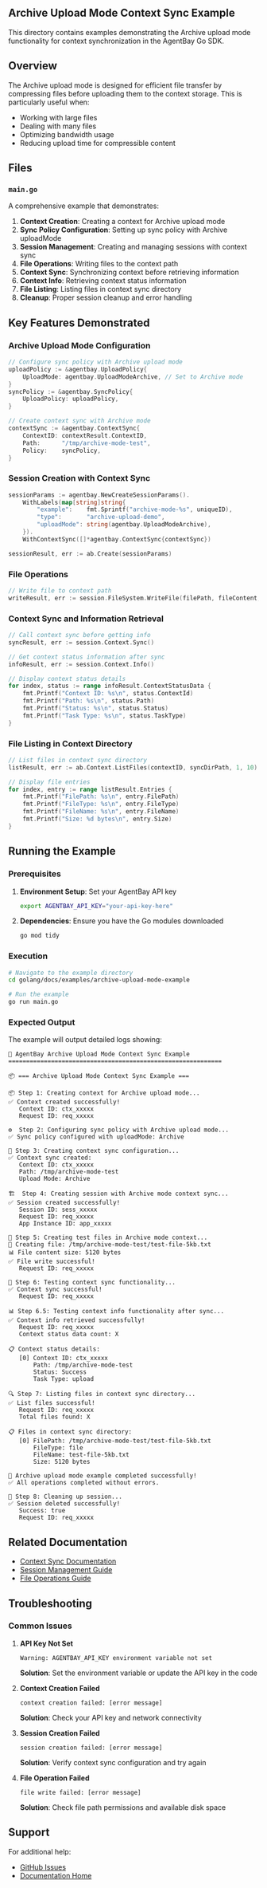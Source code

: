 ## Archive Upload Mode Context Sync Example

This directory contains examples demonstrating the Archive upload mode functionality for context synchronization in the AgentBay Go SDK.

## Overview

The Archive upload mode is designed for efficient file transfer by compressing files before uploading them to the context storage. This is particularly useful when:

- Working with large files
- Dealing with many files
- Optimizing bandwidth usage
- Reducing upload time for compressible content

## Files

### `main.go`

A comprehensive example that demonstrates:

1. **Context Creation**: Creating a context for Archive upload mode
2. **Sync Policy Configuration**: Setting up sync policy with Archive uploadMode
3. **Session Management**: Creating and managing sessions with context sync
4. **File Operations**: Writing files to the context path
5. **Context Sync**: Synchronizing context before retrieving information
6. **Context Info**: Retrieving context status information
7. **File Listing**: Listing files in context sync directory
8. **Cleanup**: Proper session cleanup and error handling

## Key Features Demonstrated

### Archive Upload Mode Configuration

```go
// Configure sync policy with Archive upload mode
uploadPolicy := &agentbay.UploadPolicy{
    UploadMode: agentbay.UploadModeArchive, // Set to Archive mode
}
syncPolicy := &agentbay.SyncPolicy{
    UploadPolicy: uploadPolicy,
}

// Create context sync with Archive mode
contextSync := &agentbay.ContextSync{
    ContextID: contextResult.ContextID,
    Path:      "/tmp/archive-mode-test",
    Policy:    syncPolicy,
}
```

### Session Creation with Context Sync

```go
sessionParams := agentbay.NewCreateSessionParams().
    WithLabels(map[string]string{
        "example":    fmt.Sprintf("archive-mode-%s", uniqueID),
        "type":       "archive-upload-demo",
        "uploadMode": string(agentbay.UploadModeArchive),
    }).
    WithContextSync([]*agentbay.ContextSync{contextSync})

sessionResult, err := ab.Create(sessionParams)
```

### File Operations

```go
// Write file to context path
writeResult, err := session.FileSystem.WriteFile(filePath, fileContent, "overwrite")
```

### Context Sync and Information Retrieval

```go
// Call context sync before getting info
syncResult, err := session.Context.Sync()

// Get context status information after sync
infoResult, err := session.Context.Info()

// Display context status details
for index, status := range infoResult.ContextStatusData {
    fmt.Printf("Context ID: %s\n", status.ContextId)
    fmt.Printf("Path: %s\n", status.Path)
    fmt.Printf("Status: %s\n", status.Status)
    fmt.Printf("Task Type: %s\n", status.TaskType)
}
```

### File Listing in Context Directory

```go
// List files in context sync directory
listResult, err := ab.Context.ListFiles(contextID, syncDirPath, 1, 10)

// Display file entries
for index, entry := range listResult.Entries {
    fmt.Printf("FilePath: %s\n", entry.FilePath)
    fmt.Printf("FileType: %s\n", entry.FileType)
    fmt.Printf("FileName: %s\n", entry.FileName)
    fmt.Printf("Size: %d bytes\n", entry.Size)
}
```

## Running the Example

### Prerequisites

1. **Environment Setup**: Set your AgentBay API key
   ```bash
   export AGENTBAY_API_KEY="your-api-key-here"
   ```

2. **Dependencies**: Ensure you have the Go modules downloaded
   ```bash
   go mod tidy
   ```

### Execution

```bash
# Navigate to the example directory
cd golang/docs/examples/archive-upload-mode-example

# Run the example
go run main.go
```

### Expected Output

The example will output detailed logs showing:

```
🚀 AgentBay Archive Upload Mode Context Sync Example
============================================================

📦 === Archive Upload Mode Context Sync Example ===

📦 Step 1: Creating context for Archive upload mode...
✅ Context created successfully!
   Context ID: ctx_xxxxx
   Request ID: req_xxxxx

⚙️  Step 2: Configuring sync policy with Archive upload mode...
✅ Sync policy configured with uploadMode: Archive

🔧 Step 3: Creating context sync configuration...
✅ Context sync created:
   Context ID: ctx_xxxxx
   Path: /tmp/archive-mode-test
   Upload Mode: Archive

🏗️  Step 4: Creating session with Archive mode context sync...
✅ Session created successfully!
   Session ID: sess_xxxxx
   Request ID: req_xxxxx
   App Instance ID: app_xxxxx

📝 Step 5: Creating test files in Archive mode context...
📄 Creating file: /tmp/archive-mode-test/test-file-5kb.txt
📊 File content size: 5120 bytes
✅ File write successful!
   Request ID: req_xxxxx

🔄 Step 6: Testing context sync functionality...
✅ Context sync successful!
   Request ID: req_xxxxx

📊 Step 6.5: Testing context info functionality after sync...
✅ Context info retrieved successfully!
   Request ID: req_xxxxx
   Context status data count: X

📋 Context status details:
   [0] Context ID: ctx_xxxxx
       Path: /tmp/archive-mode-test
       Status: Success
       Task Type: upload

🔍 Step 7: Listing files in context sync directory...
✅ List files successful!
   Request ID: req_xxxxx
   Total files found: X

📋 Files in context sync directory:
   [0] FilePath: /tmp/archive-mode-test/test-file-5kb.txt
       FileType: file
       FileName: test-file-5kb.txt
       Size: 5120 bytes

🎉 Archive upload mode example completed successfully!
✅ All operations completed without errors.

🧹 Step 8: Cleaning up session...
✅ Session deleted successfully!
   Success: true
   Request ID: req_xxxxx
```

## Related Documentation

- [Context Sync Documentation](../../../guides/common-features/basics/data-persistence.md)
- [Session Management Guide](../../../guides/common-features/basics/session-management.md)
- [File Operations Guide](../../../guides/common-features/basics/file-operations.md)

## Troubleshooting

### Common Issues

1. **API Key Not Set**
   ```
   Warning: AGENTBAY_API_KEY environment variable not set
   ```
   **Solution**: Set the environment variable or update the API key in the code

2. **Context Creation Failed**
   ```
   context creation failed: [error message]
   ```
   **Solution**: Check your API key and network connectivity

3. **Session Creation Failed**
   ```
   session creation failed: [error message]
   ```
   **Solution**: Verify context sync configuration and try again

4. **File Operation Failed**
   ```
   file write failed: [error message]
   ```
   **Solution**: Check file path permissions and available disk space

## Support

For additional help:
- [GitHub Issues](https://github.com/aliyun/wuying-agentbay-sdk/issues)
- [Documentation Home](../../../README.md)